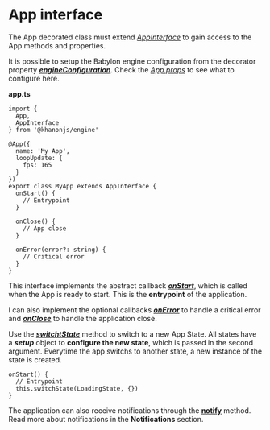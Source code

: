 # App interface
The App decorated class must extend [*AppInterface*](https://khanonjs.com/api-docs/classes/decorators_app.AppInterface.html) to gain access to the App methods and properties.

It is possible to setup the Babylon engine configuration from the decorator property [***engineConfiguration***](https://khanonjs.com/api-docs/types/types.EngineConfiguration.html). Check the [*App props*](https://khanonjs.com/api-docs/interfaces/decorators_app.AppProps.html) to see what to configure here.

**app.ts**
```
import {
  App,
  AppInterface
} from '@khanonjs/engine'

@App({
  name: 'My App',
  loopUpdate: {
    fps: 165
  }
})
export class MyApp extends AppInterface {
  onStart() {
    // Entrypoint
  }

  onClose() {
    // App close
  }

  onError(error?: string) {
    // Critical error
  }
}
```

This interface implements the abstract callback [***onStart***](https://khanonjs.com/api-docs/classes/decorators_app.AppInterface.html#onStart), which is called when the App is ready to start. This is the **entrypoint** of the application.

I can also implement the optional callbacks [***onError***](https://khanonjs.com/api-docs/classes/decorators_app.AppInterface.html#onError) to handle a critical error and [***onClose***](https://khanonjs.com/api-docs/classes/decorators_app.AppInterface.html#onClose) to handle the application close.

Use the [***switchtState***](https://khanonjs.com/api-docs/classes/decorators_app.AppInterface.html#startState) method to switch to a new App State.
All states have a ***setup*** object to **configure the new state**, which is passed in the second argument. Everytime the app switchs to another state, a new instance of the state is created.
```
onStart() {
  // Entrypoint
  this.switchState(LoadingState, {})
}
```

The application can also receive notifications through the [**notify**](https://khanonjs.com/api-docs/classes/decorators_app.AppInterface.html#notify) method.
Read more about notifications in the **Notifications** section.